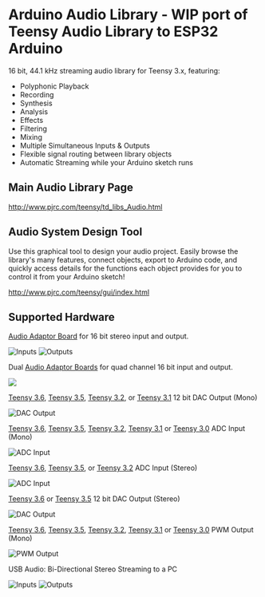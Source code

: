 Arduino Audio Library - WIP port of Teensy Audio Library to ESP32 Arduino
====================

16 bit, 44.1 kHz streaming audio library for Teensy 3.x, featuring:

* Polyphonic Playback
* Recording
* Synthesis
* Analysis
* Effects
* Filtering
* Mixing
* Multiple Simultaneous Inputs & Outputs
* Flexible signal routing between library objects
* Automatic Streaming while your Arduino sketch runs

Main Audio Library Page
-----------------------

http://www.pjrc.com/teensy/td_libs_Audio.html


Audio System Design Tool
------------------------

Use this graphical tool to design your audio project.  Easily browse the library's many features, connect objects, export to Arduino code, and quickly access details for the functions each object provides for you to control it from your Arduino sketch!

http://www.pjrc.com/teensy/gui/index.html


Supported Hardware
------------------

[Audio Adaptor Board](http://www.pjrc.com/store/teensy3_audio.html) for 16 bit stereo input and output.

![Inputs](/gui/img/audioshield_inputs.jpg)      ![Outputs](/gui/img/audioshield_outputs.jpg)

Dual [Audio Adaptor Boards](http://www.pjrc.com/store/teensy3_audio.html) for quad channel 16 bit input and output.

![](/gui/img/audioshield_quad_out.jpg)

[Teensy 3.6](http://www.pjrc.com/store/teensy36.html), [Teensy 3.5](http://www.pjrc.com/store/teensy35.html), [Teensy 3.2](http://www.pjrc.com/store/teensy32.html), or [Teensy 3.1](http://www.pjrc.com/store/teensy31.html) 12 bit DAC Output (Mono)

![DAC Output](/gui/img/dacpin.jpg)

[Teensy 3.6](http://www.pjrc.com/store/teensy36.html), [Teensy 3.5](http://www.pjrc.com/store/teensy35.html), [Teensy 3.2](http://www.pjrc.com/store/teensy32.html), [Teensy 3.1](http://www.pjrc.com/store/teensy31.html) or [Teensy 3.0](http://www.pjrc.com/store/teensy3.html) ADC Input (Mono)

![ADC Input](/gui/img/adccircuit.png)

[Teensy 3.6](http://www.pjrc.com/store/teensy36.html), [Teensy 3.5](http://www.pjrc.com/store/teensy35.html), or [Teensy 3.2](http://www.pjrc.com/store/teensy32.html) ADC Input (Stereo)

![ADC Input](/gui/img/adccircuit2.png)

[Teensy 3.6](http://www.pjrc.com/store/teensy36.html) or [Teensy 3.5](http://www.pjrc.com/store/teensy35.html) 12 bit DAC Output (Stereo)

![DAC Output](/gui/img/dacpins.png)

[Teensy 3.6](http://www.pjrc.com/store/teensy36.html), [Teensy 3.5](http://www.pjrc.com/store/teensy35.html), [Teensy 3.2](http://www.pjrc.com/store/teensy32.html), [Teensy 3.1](http://www.pjrc.com/store/teensy31.html) or [Teensy 3.0](http://www.pjrc.com/store/teensy3.html) PWM Output (Mono)

![PWM Output](/gui/img/pwmdualcircuit.jpg)

USB Audio: Bi-Directional Stereo Streaming to a PC

![Inputs](/gui/img/usbtype_audio_in.png)      ![Outputs](/gui/img/usbtype_audio_out.png)






